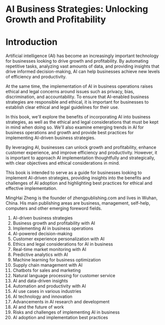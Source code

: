 # AI Business Strategies: Unlocking Growth and Profitability

# Introduction

Artificial intelligence (AI) has become an increasingly important technology for businesses looking to drive growth and profitability. By automating repetitive tasks, analyzing vast amounts of data, and providing insights that drive informed decision-making, AI can help businesses achieve new levels of efficiency and productivity.

At the same time, the implementation of AI in business operations raises ethical and legal concerns around issues such as privacy, bias, discrimination, and accountability. To ensure that AI-enabled business strategies are responsible and ethical, it is important for businesses to establish clear ethical and legal guidelines for their use.

In this book, we'll explore the benefits of incorporating AI into business strategies, as well as the ethical and legal considerations that must be kept in mind when doing so. We'll also examine emerging trends in AI for business operations and growth and provide best practices for implementing AI-driven business strategies.

By leveraging AI, businesses can unlock growth and profitability, enhance customer experience, and improve efficiency and productivity. However, it is important to approach AI implementation thoughtfully and strategically, with clear objectives and ethical considerations in mind.

This book is intended to serve as a guide for businesses looking to implement AI-driven strategies, providing insights into the benefits and challenges of AI adoption and highlighting best practices for ethical and effective implementation.

MingHai Zheng is the founder of zhengpublishing.com and lives in Wuhan, China. His main publishing areas are business, management, self-help, computers and other emerging foreword fields.



1. AI-driven business strategies
2. Business growth and profitability with AI
3. Implementing AI in business operations
4. AI-powered decision-making
5. Customer experience personalization with AI
6. Ethics and legal considerations for AI in business
7. Real-time market monitoring with AI
8. Predictive analytics with AI
9. Machine learning for business optimization
10. Supply chain management with AI
11. Chatbots for sales and marketing
12. Natural language processing for customer service
13. AI and data-driven insights
14. Automation and productivity with AI
15. AI use cases in various industries
16. AI technology and innovation
17. Advancements in AI research and development
18. AI and the future of work
19. Risks and challenges of implementing AI in business
20. AI adoption and implementation best practices



